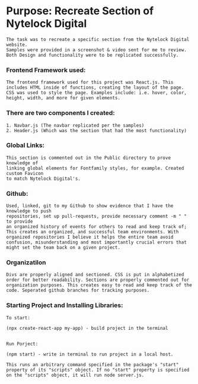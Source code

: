 #   Purpose: Recreate Section of Nytelock Digital
    The task was to recreate a specific section from the Nytelock Digital website.
    Samples were provided in a screenshot & video sent for me to review. Both Design and functionality were to be replicated successfully. 

###   Frontend Framework used:
    The frontend framework used for this project was React.js. This includes HTML inside of functions, creating the layout of the page. CSS was used to style the page. Examples include: i.e. hover, color, height, width, and more for given elements.
   
###   There are two components I created: 
    1. Navbar.js (The navbar replicated per the samples)
    2. Header.js (Which was the section that had the most functionality)

###   Global Links:
    This section is commented out in the Public directory to prove knowledge of
    linking global elements for Fontfamily styles, for example. Created custom Favicon
    to match Nytelock Digital's.

###   Github:
    Used, linked, git to my Github to show evidence that I have the knowledge to push
    repositories, set up pull-requests, provide necessary comment -m " " to provide
    an organized history of events for others to read and keep track of; This creates an organized, and successful team environments. With organized repositories I believe it helps the entire team avoid confusion, misunderstanding and most importantly crucial errors that might set the team back on a given project.

    
###   Organizatilon
    Divs are properly aligned and sectioned. CSS is put in alphabetized order for better readability. Sections are properly commented out for organization purposes. This creates easy to read and keep track of the code. Seperated github branches for tracking purposes.

###   Starting Project and Installing Libraries:
    To start:

    (npx create-react-app my-app) - build project in the terminal


    Run Porject:

    (npm start) - write in terminal to run project in a local host.

    This runs an arbitrary command specified in the package's "start" property of its "scripts" object. If no "start" property is specified on the "scripts" object, it will run node server.js. 
